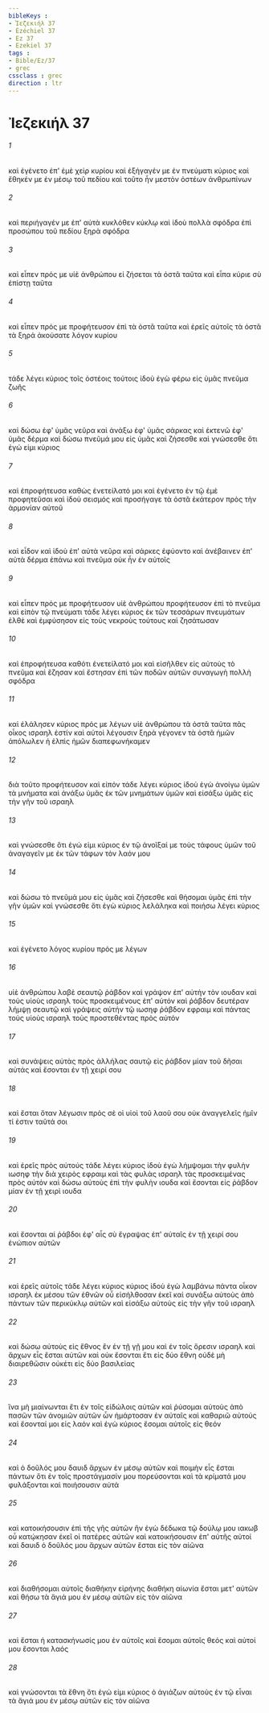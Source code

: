 ```yaml
---
bibleKeys : 
- Ἰεζεκιήλ 37
- Ézéchiel 37
- Ez 37
- Ezekiel 37
tags : 
- Bible/Ez/37
- grec
cssclass : grec
direction : ltr
---
```


# Ἰεζεκιήλ 37

###### 1
καὶ ἐγένετο ἐπ' ἐμὲ χεὶρ κυρίου καὶ ἐξήγαγέν με ἐν πνεύματι κύριος καὶ ἔθηκέν με ἐν μέσῳ τοῦ πεδίου καὶ τοῦτο ἦν μεστὸν ὀστέων ἀνθρωπίνων
###### 2
καὶ περιήγαγέν με ἐπ' αὐτὰ κυκλόθεν κύκλῳ καὶ ἰδοὺ πολλὰ σφόδρα ἐπὶ προσώπου τοῦ πεδίου ξηρὰ σφόδρα
###### 3
καὶ εἶπεν πρός με υἱὲ ἀνθρώπου εἰ ζήσεται τὰ ὀστᾶ ταῦτα καὶ εἶπα κύριε σὺ ἐπίστῃ ταῦτα
###### 4
καὶ εἶπεν πρός με προφήτευσον ἐπὶ τὰ ὀστᾶ ταῦτα καὶ ἐρεῖς αὐτοῖς τὰ ὀστᾶ τὰ ξηρά ἀκούσατε λόγον κυρίου
###### 5
τάδε λέγει κύριος τοῖς ὀστέοις τούτοις ἰδοὺ ἐγὼ φέρω εἰς ὑμᾶς πνεῦμα ζωῆς
###### 6
καὶ δώσω ἐφ' ὑμᾶς νεῦρα καὶ ἀνάξω ἐφ' ὑμᾶς σάρκας καὶ ἐκτενῶ ἐφ' ὑμᾶς δέρμα καὶ δώσω πνεῦμά μου εἰς ὑμᾶς καὶ ζήσεσθε καὶ γνώσεσθε ὅτι ἐγώ εἰμι κύριος
###### 7
καὶ ἐπροφήτευσα καθὼς ἐνετείλατό μοι καὶ ἐγένετο ἐν τῷ ἐμὲ προφητεῦσαι καὶ ἰδοὺ σεισμός καὶ προσήγαγε τὰ ὀστᾶ ἑκάτερον πρὸς τὴν ἁρμονίαν αὐτοῦ
###### 8
καὶ εἶδον καὶ ἰδοὺ ἐπ' αὐτὰ νεῦρα καὶ σάρκες ἐφύοντο καὶ ἀνέβαινεν ἐπ' αὐτὰ δέρμα ἐπάνω καὶ πνεῦμα οὐκ ἦν ἐν αὐτοῖς
###### 9
καὶ εἶπεν πρός με προφήτευσον υἱὲ ἀνθρώπου προφήτευσον ἐπὶ τὸ πνεῦμα καὶ εἰπὸν τῷ πνεύματι τάδε λέγει κύριος ἐκ τῶν τεσσάρων πνευμάτων ἐλθὲ καὶ ἐμφύσησον εἰς τοὺς νεκροὺς τούτους καὶ ζησάτωσαν
###### 10
καὶ ἐπροφήτευσα καθότι ἐνετείλατό μοι καὶ εἰσῆλθεν εἰς αὐτοὺς τὸ πνεῦμα καὶ ἔζησαν καὶ ἔστησαν ἐπὶ τῶν ποδῶν αὐτῶν συναγωγὴ πολλὴ σφόδρα
###### 11
καὶ ἐλάλησεν κύριος πρός με λέγων υἱὲ ἀνθρώπου τὰ ὀστᾶ ταῦτα πᾶς οἶκος ισραηλ ἐστίν καὶ αὐτοὶ λέγουσιν ξηρὰ γέγονεν τὰ ὀστᾶ ἡμῶν ἀπόλωλεν ἡ ἐλπὶς ἡμῶν διαπεφωνήκαμεν
###### 12
διὰ τοῦτο προφήτευσον καὶ εἰπόν τάδε λέγει κύριος ἰδοὺ ἐγὼ ἀνοίγω ὑμῶν τὰ μνήματα καὶ ἀνάξω ὑμᾶς ἐκ τῶν μνημάτων ὑμῶν καὶ εἰσάξω ὑμᾶς εἰς τὴν γῆν τοῦ ισραηλ
###### 13
καὶ γνώσεσθε ὅτι ἐγώ εἰμι κύριος ἐν τῷ ἀνοῖξαί με τοὺς τάφους ὑμῶν τοῦ ἀναγαγεῖν με ἐκ τῶν τάφων τὸν λαόν μου
###### 14
καὶ δώσω τὸ πνεῦμά μου εἰς ὑμᾶς καὶ ζήσεσθε καὶ θήσομαι ὑμᾶς ἐπὶ τὴν γῆν ὑμῶν καὶ γνώσεσθε ὅτι ἐγὼ κύριος λελάληκα καὶ ποιήσω λέγει κύριος
###### 15
καὶ ἐγένετο λόγος κυρίου πρός με λέγων
###### 16
υἱὲ ἀνθρώπου λαβὲ σεαυτῷ ῥάβδον καὶ γράψον ἐπ' αὐτὴν τὸν ιουδαν καὶ τοὺς υἱοὺς ισραηλ τοὺς προσκειμένους ἐπ' αὐτόν καὶ ῥάβδον δευτέραν λήμψῃ σεαυτῷ καὶ γράψεις αὐτήν τῷ ιωσηφ ῥάβδον εφραιμ καὶ πάντας τοὺς υἱοὺς ισραηλ τοὺς προστεθέντας πρὸς αὐτόν
###### 17
καὶ συνάψεις αὐτὰς πρὸς ἀλλήλας σαυτῷ εἰς ῥάβδον μίαν τοῦ δῆσαι αὐτάς καὶ ἔσονται ἐν τῇ χειρί σου
###### 18
καὶ ἔσται ὅταν λέγωσιν πρὸς σὲ οἱ υἱοὶ τοῦ λαοῦ σου οὐκ ἀναγγελεῖς ἡμῖν τί ἐστιν ταῦτά σοι
###### 19
καὶ ἐρεῖς πρὸς αὐτούς τάδε λέγει κύριος ἰδοὺ ἐγὼ λήμψομαι τὴν φυλὴν ιωσηφ τὴν διὰ χειρὸς εφραιμ καὶ τὰς φυλὰς ισραηλ τὰς προσκειμένας πρὸς αὐτὸν καὶ δώσω αὐτοὺς ἐπὶ τὴν φυλὴν ιουδα καὶ ἔσονται εἰς ῥάβδον μίαν ἐν τῇ χειρὶ ιουδα
###### 20
καὶ ἔσονται αἱ ῥάβδοι ἐφ' αἷς σὺ ἔγραψας ἐπ' αὐταῖς ἐν τῇ χειρί σου ἐνώπιον αὐτῶν
###### 21
καὶ ἐρεῖς αὐτοῖς τάδε λέγει κύριος κύριος ἰδοὺ ἐγὼ λαμβάνω πάντα οἶκον ισραηλ ἐκ μέσου τῶν ἐθνῶν οὗ εἰσήλθοσαν ἐκεῖ καὶ συνάξω αὐτοὺς ἀπὸ πάντων τῶν περικύκλῳ αὐτῶν καὶ εἰσάξω αὐτοὺς εἰς τὴν γῆν τοῦ ισραηλ
###### 22
καὶ δώσω αὐτοὺς εἰς ἔθνος ἓν ἐν τῇ γῇ μου καὶ ἐν τοῖς ὄρεσιν ισραηλ καὶ ἄρχων εἷς ἔσται αὐτῶν καὶ οὐκ ἔσονται ἔτι εἰς δύο ἔθνη οὐδὲ μὴ διαιρεθῶσιν οὐκέτι εἰς δύο βασιλείας
###### 23
ἵνα μὴ μιαίνωνται ἔτι ἐν τοῖς εἰδώλοις αὐτῶν καὶ ῥύσομαι αὐτοὺς ἀπὸ πασῶν τῶν ἀνομιῶν αὐτῶν ὧν ἡμάρτοσαν ἐν αὐταῖς καὶ καθαριῶ αὐτούς καὶ ἔσονταί μοι εἰς λαόν καὶ ἐγὼ κύριος ἔσομαι αὐτοῖς εἰς θεόν
###### 24
καὶ ὁ δοῦλός μου δαυιδ ἄρχων ἐν μέσῳ αὐτῶν καὶ ποιμὴν εἷς ἔσται πάντων ὅτι ἐν τοῖς προστάγμασίν μου πορεύσονται καὶ τὰ κρίματά μου φυλάξονται καὶ ποιήσουσιν αὐτά
###### 25
καὶ κατοικήσουσιν ἐπὶ τῆς γῆς αὐτῶν ἣν ἐγὼ δέδωκα τῷ δούλῳ μου ιακωβ οὗ κατῴκησαν ἐκεῖ οἱ πατέρες αὐτῶν καὶ κατοικήσουσιν ἐπ' αὐτῆς αὐτοί καὶ δαυιδ ὁ δοῦλός μου ἄρχων αὐτῶν ἔσται εἰς τὸν αἰῶνα
###### 26
καὶ διαθήσομαι αὐτοῖς διαθήκην εἰρήνης διαθήκη αἰωνία ἔσται μετ' αὐτῶν καὶ θήσω τὰ ἅγιά μου ἐν μέσῳ αὐτῶν εἰς τὸν αἰῶνα
###### 27
καὶ ἔσται ἡ κατασκήνωσίς μου ἐν αὐτοῖς καὶ ἔσομαι αὐτοῖς θεός καὶ αὐτοί μου ἔσονται λαός
###### 28
καὶ γνώσονται τὰ ἔθνη ὅτι ἐγώ εἰμι κύριος ὁ ἁγιάζων αὐτοὺς ἐν τῷ εἶναι τὰ ἅγιά μου ἐν μέσῳ αὐτῶν εἰς τὸν αἰῶνα
